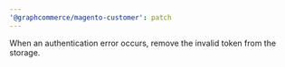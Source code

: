 ```yaml
---
'@graphcommerce/magento-customer': patch
---
```


When an authentication error occurs, remove the invalid token from the storage.
